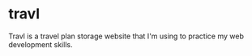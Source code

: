 # travl
Travl is a travel plan storage website that I'm using to practice my web development skills.
